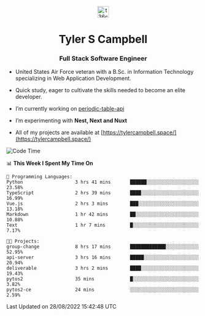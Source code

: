 <p align="center">
<a href="https://www.linkedin.com/in/t36campbell" target="blank"><img align="center" src="https://ik.imagekit.io/t36campbell/Portfolio/linkedin.png.original_m8bbGgPh6.png" alt="t36campbell" height="30" width="30" /></a>
</p>
<h1 align="center">Tyler S Campbell</h1>
<h3 align="center">Full Stack Software Engineer</h3>

* United States Air Force veteran with a B.Sc. in Information Technology specializing in Web Application Development. 

* Quick study, eager to cultivate the skills needed to become an elite developer.

* I’m currently working on [periodic-table-api](https://github.com/t36campbell/periodic-table-api)

* I’m experimenting with **Nest, Next and Nuxt**

* All of my projects are available at [https://tylercampbell.space/](https://tylercampbell.space/)

<!--START_SECTION:waka-->
![Code Time](http://img.shields.io/badge/Code%20Time-1%2C761%20hrs%208%20mins-blue)

📊 **This Week I Spent My Time On** 

```text
💬 Programming Languages: 
Python                   3 hrs 41 mins       ██████░░░░░░░░░░░░░░░░░░░   23.58% 
TypeScript               2 hrs 39 mins       ████░░░░░░░░░░░░░░░░░░░░░   16.99% 
Vue.js                   2 hrs 3 mins        ███░░░░░░░░░░░░░░░░░░░░░░   13.18% 
Markdown                 1 hr 42 mins        ██░░░░░░░░░░░░░░░░░░░░░░░   10.88% 
Text                     1 hr 7 mins         █░░░░░░░░░░░░░░░░░░░░░░░░   7.17%

🐱‍💻 Projects: 
group-change             8 hrs 17 mins       █████████████░░░░░░░░░░░░   52.95% 
api-server               3 hrs 16 mins       █████░░░░░░░░░░░░░░░░░░░░   20.94% 
deliverable              3 hrs 2 mins        ████░░░░░░░░░░░░░░░░░░░░░   19.43% 
pytos2                   35 mins             █░░░░░░░░░░░░░░░░░░░░░░░░   3.82% 
pytos2-ce                24 mins             ░░░░░░░░░░░░░░░░░░░░░░░░░   2.59%

```


 Last Updated on 28/08/2022 15:42:48 UTC
<!--END_SECTION:waka-->
